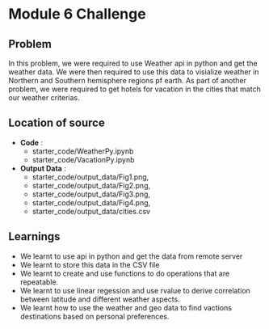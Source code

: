 # Module 6 Challenge
## Problem
In this problem, we were required to use Weather api in python and get the weather data. We were then required to use this data to visialize weather in Northern and Southern hemisphere regions pf earth. As part of another problem, we were required to get hotels for vacation in the cities that match our weather criterias.

## Location of source
* **Code** :
  * starter_code/WeatherPy.ipynb
  * starter_code/VacationPy.ipynb
* **Output Data** :
  * starter_code/output_data/Fig1.png,
  * starter_code/output_data/Fig2.png,
  * starter_code/output_data/Fig3.png,
  * starter_code/output_data/Fig4.png,
  * starter_code/output_data/cities.csv 

## Learnings
* We learnt to use api in python and get the data from remote server
* We learnt to store this data in the CSV file
* We learnt to create and use functions to do operations that are repeatable.
* We learnt to use linear regession and use rvalue to derive correlation between latitude and different weather aspects.
* We learnt how to use the weather and geo data to find vactions destinations based on personal preferences.

